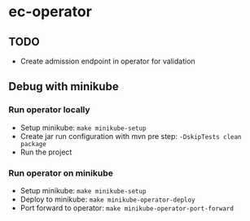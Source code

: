 # ec-operator

## TODO

* Create admission endpoint in operator for validation

## Debug with minikube

### Run operator locally
* Setup minikube: `make minikube-setup`
* Create jar run configuration with mvn pre step: `-DskipTests clean package`
* Run the project

### Run operator on minikube
* Setup minikube: `make minikube-setup`
* Deploy to minikube: `make minikube-operator-deploy`
* Port forward to operator: `make minikube-operator-port-forward`